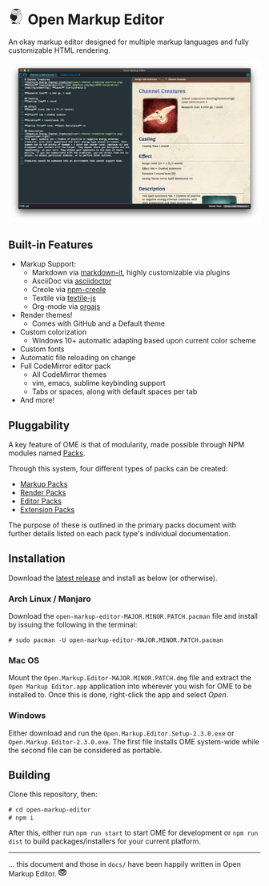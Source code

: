 # ![OME owl](build/owl-32x32.png?raw=true) Open Markup Editor
An okay markup editor designed for multiple markup languages and fully customizable HTML rendering.

![Open Markup Editor in action!](screenshot.png?raw=true)

## Built-in Features

  * Markup Support:
    * Markdown via [markdown-it](https://github.com/markdown-it/markdown-it), highly customizable via plugins
    * AsciiDoc via [asciidoctor](https://github.com/asciidoctor/asciidoctor.js)
    * Creole via [npm-creole](https://github.com/Zibx/jscreole)
    * Textile via [textile-js](https://github.com/borgar/textile-js)
    * Org-mode via [orgajs](https://github.com/orgapp/orgajs)
   * Render themes!
     * Comes with GitHub and a Default theme
   * Custom colorization
     * Windows 10+ automatic adapting based upon current color scheme
   * Custom fonts
   * Automatic file reloading on change
   * Full CodeMirror editor pack
     * All CodeMirror themes
     * vim, emacs, sublime keybinding support
     * Tabs or spaces, along with default spaces per tab
   * And more!

## Pluggability
A key feature of OME is that of modularity, made possible through NPM modules named [Packs](docs/packs.md).

Through this system, four different types of packs can be created:
  * [Markup Packs](docs/markup-packs.md)
  * [Render Packs](docs/render-packs.md)
  * [Editor Packs](docs/editor-packs.md)
  * [Extension Packs](docs/extension-packs.md)
  
The purpose of these is outlined in the primary packs document with further details listed on each pack type's individual documentation.

## Installation
Download the [latest release](https://github.com/kettek/open-markup-editor/releases) and install as below (or otherwise).

### Arch Linux / Manjaro
Download the `open-markup-editor-MAJOR.MINOR.PATCH.pacman` file and install by issuing the following in the terminal:

```
# sudo pacman -U open-markup-editor-MAJOR.MINOR.PATCH.pacman
```

### Mac OS
Mount the `Open.Markup.Editor-MAJOR.MINOR.PATCH.dmg` file and extract the `Open Markup Editor.app` application into wherever you wish for OME to be installed to. Once this is done, right-click the app and select *Open*.

### Windows
Either download and run the `Open.Markup.Editor.Setup-2.3.0.exe` or `Open.Markup.Editor-2.3.0.exe`. The first file installs OME system-wide while the second file can be considered as portable.

## Building
Clone this repository, then:

```
# cd open-markup-editor
# npm i
```

After this, either run `npm run start` to start OME for development or `npm run dist` to build packages/installers for your current platform.

----
 
... this document and those in `docs/` have been happily written in Open Markup Editor. ![:)](build/icons/16x16.png?raw=true)
